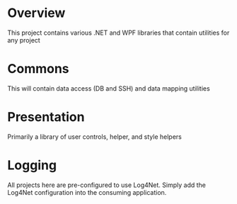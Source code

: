 # Overview
This project contains various .NET and WPF libraries that contain utilities for any project

# Commons
This will contain data access (DB and SSH) and data mapping utilities

# Presentation
Primarily a library of user controls, helper, and style helpers

# Logging 
All projects here are pre-configured to use Log4Net. Simply add the Log4Net configuration into the consuming application.